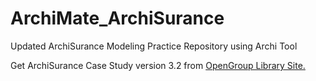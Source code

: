 # ArchiMate_ArchiSurance
Updated ArchiSurance Modeling Practice Repository using Archi Tool

Get ArchiSurance Case Study version 3.2 from [OpenGroup Library Site.](https://publications.opengroup.org/y231)